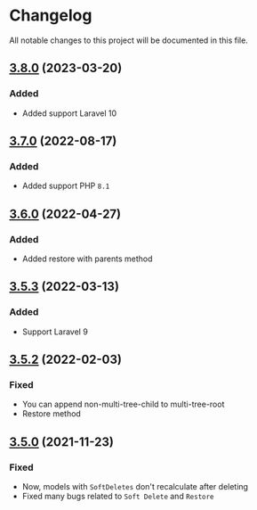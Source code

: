 <!--- BEGIN HEADER -->

# Changelog

All notable changes to this project will be documented in this file.
<!--- END HEADER -->

## [3.8.0](https://github.com/efureev/laravel-trees/compare/v3.7.0...v3.8.0) (2023-03-20)

### Added

- Added support Laravel 10

## [3.7.0](https://github.com/efureev/laravel-trees/compare/v3.6.0...v3.7.0) (2022-08-17)

### Added

- Added support PHP `8.1`

## [3.6.0](https://github.com/efureev/laravel-trees/compare/v3.5.3...v3.6.0) (2022-04-27)

### Added

- Added restore with parents method

## [3.5.3](https://github.com/efureev/laravel-trees/compare/v3.5.2...v3.5.3) (2022-03-13)

### Added

- Support Laravel 9

## [3.5.2](https://github.com/efureev/laravel-trees/compare/v3.5.1...v3.5.2) (2022-02-03)

### Fixed

- You can append non-multi-tree-child to multi-tree-root
- Restore method

## [3.5.0](https://github.com/efureev/laravel-trees/compare/v3.4.1...v3.5.0) (2021-11-23)

### Fixed

- Now, models with `SoftDeletes` don't recalculate after deleting
- Fixed many bugs related to `Soft Delete` and `Restore`
